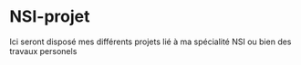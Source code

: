 # NSI-projet

Ici seront disposé mes différents projets lié à ma spécialité NSI ou bien des travaux personels
